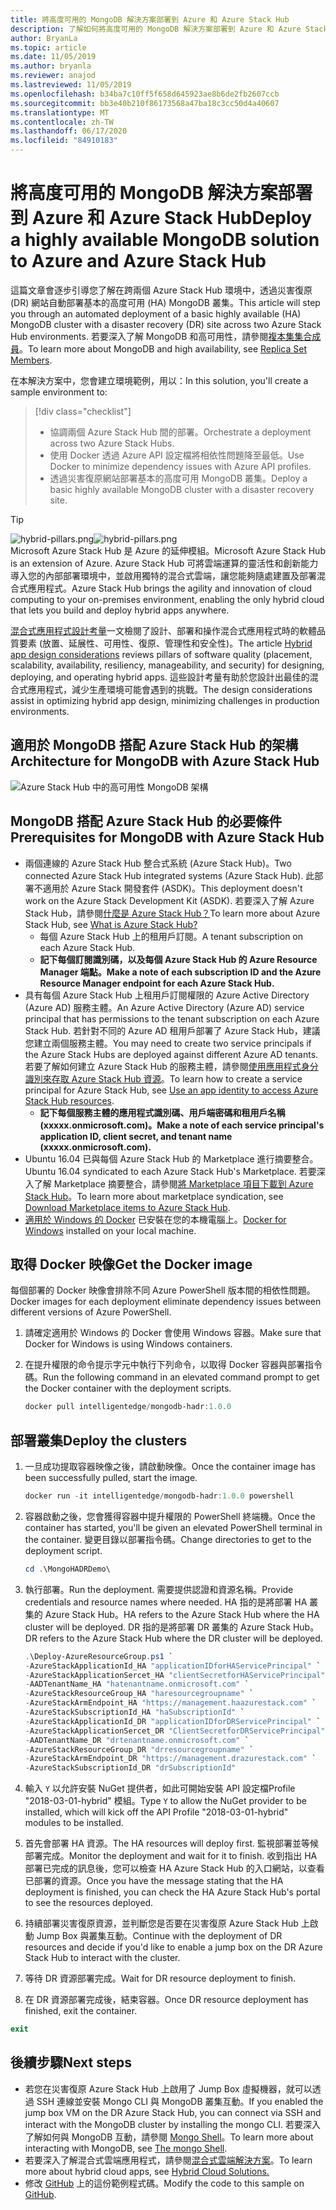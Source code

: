```yaml
---
title: 將高度可用的 MongoDB 解決方案部署到 Azure 和 Azure Stack Hub
description: 了解如何將高度可用的 MongoDB 解決方案部署到 Azure 和 Azure Stack Hub
author: BryanLa
ms.topic: article
ms.date: 11/05/2019
ms.author: bryanla
ms.reviewer: anajod
ms.lastreviewed: 11/05/2019
ms.openlocfilehash: b34ba7c10ff5f658d645923ae8b6de2fb2607ccb
ms.sourcegitcommit: bb3e40b210f86173568a47ba18c3cc50d4a40607
ms.translationtype: MT
ms.contentlocale: zh-TW
ms.lasthandoff: 06/17/2020
ms.locfileid: "84910183"
---
```

# <a name="deploy-a-highly-available-mongodb-solution-to-azure-and-azure-stack-hub"></a><span data-ttu-id="56f41-103">將高度可用的 MongoDB 解決方案部署到 Azure 和 Azure Stack Hub</span><span class="sxs-lookup"><span data-stu-id="56f41-103">Deploy a highly available MongoDB solution to Azure and Azure Stack Hub</span></span>

<span data-ttu-id="56f41-104">這篇文章會逐步引導您了解在跨兩個 Azure Stack Hub 環境中，透過災害復原 (DR) 網站自動部署基本的高度可用 (HA) MongoDB 叢集。</span><span class="sxs-lookup"><span data-stu-id="56f41-104">This article will step you through an automated deployment of a basic highly available (HA) MongoDB cluster with a disaster recovery (DR) site across two Azure Stack Hub environments.</span></span> <span data-ttu-id="56f41-105">若要深入了解 MongoDB 和高可用性，請參閱[複本集集合成員](https://docs.mongodb.com/manual/core/replica-set-members/)。</span><span class="sxs-lookup"><span data-stu-id="56f41-105">To learn more about MongoDB and high availability, see [Replica Set Members](https://docs.mongodb.com/manual/core/replica-set-members/).</span></span>

<span data-ttu-id="56f41-106">在本解決方案中，您會建立環境範例，用以：</span><span class="sxs-lookup"><span data-stu-id="56f41-106">In this solution, you'll create a sample environment to:</span></span>

> [!div class="checklist"]
> - <span data-ttu-id="56f41-107">協調兩個 Azure Stack Hub 間的部署。</span><span class="sxs-lookup"><span data-stu-id="56f41-107">Orchestrate a deployment across two Azure Stack Hubs.</span></span>
> - <span data-ttu-id="56f41-108">使用 Docker 透過 Azure API 設定檔將相依性問題降至最低。</span><span class="sxs-lookup"><span data-stu-id="56f41-108">Use Docker to minimize dependency issues with Azure API profiles.</span></span>
> - <span data-ttu-id="56f41-109">透過災害復原網站部署基本的高度可用 MongoDB 叢集。</span><span class="sxs-lookup"><span data-stu-id="56f41-109">Deploy a basic highly available MongoDB cluster with a disaster recovery site.</span></span>

> [!Tip]  
> <span data-ttu-id="56f41-110">![hybrid-pillars.png](./media/solution-deployment-guide-cross-cloud-scaling/hybrid-pillars.png)</span><span class="sxs-lookup"><span data-stu-id="56f41-110">![hybrid-pillars.png](./media/solution-deployment-guide-cross-cloud-scaling/hybrid-pillars.png)</span></span>  
> <span data-ttu-id="56f41-111">Microsoft Azure Stack Hub 是 Azure 的延伸模組。</span><span class="sxs-lookup"><span data-stu-id="56f41-111">Microsoft Azure Stack Hub is an extension of Azure.</span></span> <span data-ttu-id="56f41-112">Azure Stack Hub 可將雲端運算的靈活性和創新能力導入您的內部部署環境中，並啟用獨特的混合式雲端，讓您能夠隨處建置及部署混合式應用程式。</span><span class="sxs-lookup"><span data-stu-id="56f41-112">Azure Stack Hub brings the agility and innovation of cloud computing to your on-premises environment, enabling the only hybrid cloud that lets you build and deploy hybrid apps anywhere.</span></span>  
> 
> <span data-ttu-id="56f41-113">[混合式應用程式設計考量](overview-app-design-considerations.md)一文檢閱了設計、部署和操作混合式應用程式時的軟體品質要素 (放置、延展性、可用性、復原、管理性和安全性)。</span><span class="sxs-lookup"><span data-stu-id="56f41-113">The article [Hybrid app design considerations](overview-app-design-considerations.md) reviews pillars of software quality (placement, scalability, availability, resiliency, manageability, and security) for designing, deploying, and operating hybrid apps.</span></span> <span data-ttu-id="56f41-114">這些設計考量有助於您設計出最佳的混合式應用程式，減少生產環境可能會遇到的挑戰。</span><span class="sxs-lookup"><span data-stu-id="56f41-114">The design considerations assist in optimizing hybrid app design, minimizing challenges in production environments.</span></span>

## <a name="architecture-for-mongodb-with-azure-stack-hub"></a><span data-ttu-id="56f41-115">適用於 MongoDB 搭配 Azure Stack Hub 的架構</span><span class="sxs-lookup"><span data-stu-id="56f41-115">Architecture for MongoDB with Azure Stack Hub</span></span>

![Azure Stack Hub 中的高可用性 MongoDB 架構](media/solution-deployment-guide-mongodb-ha/image1.png)

## <a name="prerequisites-for-mongodb-with-azure-stack-hub"></a><span data-ttu-id="56f41-117">MongoDB 搭配 Azure Stack Hub 的必要條件</span><span class="sxs-lookup"><span data-stu-id="56f41-117">Prerequisites for MongoDB with Azure Stack Hub</span></span>

- <span data-ttu-id="56f41-118">兩個連線的 Azure Stack Hub 整合式系統 (Azure Stack Hub)。</span><span class="sxs-lookup"><span data-stu-id="56f41-118">Two connected Azure Stack Hub integrated systems (Azure Stack Hub).</span></span> <span data-ttu-id="56f41-119">此部署不適用於 Azure Stack 開發套件 (ASDK)。</span><span class="sxs-lookup"><span data-stu-id="56f41-119">This deployment doesn't work on the Azure Stack Development Kit (ASDK).</span></span> <span data-ttu-id="56f41-120">若要深入了解 Azure Stack Hub，請參閱[什麼是 Azure Stack Hub？](https://azure.microsoft.com/products/azure-stack/hub/)</span><span class="sxs-lookup"><span data-stu-id="56f41-120">To learn more about Azure Stack Hub, see [What is Azure Stack Hub?](https://azure.microsoft.com/products/azure-stack/hub/)</span></span>
  - <span data-ttu-id="56f41-121">每個 Azure Stack Hub 上的租用戶訂閱。</span><span class="sxs-lookup"><span data-stu-id="56f41-121">A tenant subscription on each Azure Stack Hub.</span></span> 
  - <span data-ttu-id="56f41-122">**記下每個訂閱識別碼，以及每個 Azure Stack Hub 的 Azure Resource Manager 端點。**</span><span class="sxs-lookup"><span data-stu-id="56f41-122">**Make a note of each subscription ID and the Azure Resource Manager endpoint for each Azure Stack Hub.**</span></span>
- <span data-ttu-id="56f41-123">具有每個 Azure Stack Hub 上租用戶訂閱權限的 Azure Active Directory (Azure AD) 服務主體。</span><span class="sxs-lookup"><span data-stu-id="56f41-123">An Azure Active Directory (Azure AD) service principal that has permissions to the tenant subscription on each Azure Stack Hub.</span></span> <span data-ttu-id="56f41-124">若針對不同的 Azure AD 租用戶部署了 Azure Stack Hub，建議您建立兩個服務主體。</span><span class="sxs-lookup"><span data-stu-id="56f41-124">You may need to create two service principals if the Azure Stack Hubs are deployed against different Azure AD tenants.</span></span> <span data-ttu-id="56f41-125">若要了解如何建立 Azure Stack Hub 的服務主體，請參閱[使用應用程式身分識別來存取 Azure Stack Hub 資源](https://docs.microsoft.com/azure-stack/user/azure-stack-create-service-principals)。</span><span class="sxs-lookup"><span data-stu-id="56f41-125">To learn how to create a service principal for Azure Stack Hub, see [Use an app identity to access Azure Stack Hub resources](https://docs.microsoft.com/azure-stack/user/azure-stack-create-service-principals).</span></span>
  - <span data-ttu-id="56f41-126">**記下每個服務主體的應用程式識別碼、用戶端密碼和租用戶名稱 (xxxxx.onmicrosoft.com)。**</span><span class="sxs-lookup"><span data-stu-id="56f41-126">**Make a note of each service principal's application ID, client secret, and tenant name (xxxxx.onmicrosoft.com).**</span></span>
- <span data-ttu-id="56f41-127">Ubuntu 16.04 已與每個 Azure Stack Hub 的 Marketplace 進行摘要整合。</span><span class="sxs-lookup"><span data-stu-id="56f41-127">Ubuntu 16.04 syndicated to each Azure Stack Hub's Marketplace.</span></span> <span data-ttu-id="56f41-128">若要深入了解 Marketplace 摘要整合，請參閱[將 Marketplace 項目下載到 Azure Stack Hub](https://docs.microsoft.com/azure-stack/operator/azure-stack-download-azure-marketplace-item)。</span><span class="sxs-lookup"><span data-stu-id="56f41-128">To learn more about marketplace syndication, see [Download Marketplace items to Azure Stack Hub](https://docs.microsoft.com/azure-stack/operator/azure-stack-download-azure-marketplace-item).</span></span>
- <span data-ttu-id="56f41-129">[適用於 Windows 的 Docker](https://docs.docker.com/docker-for-windows/) 已安裝在您的本機電腦上。</span><span class="sxs-lookup"><span data-stu-id="56f41-129">[Docker for Windows](https://docs.docker.com/docker-for-windows/) installed on your local machine.</span></span>

## <a name="get-the-docker-image"></a><span data-ttu-id="56f41-130">取得 Docker 映像</span><span class="sxs-lookup"><span data-stu-id="56f41-130">Get the Docker image</span></span>

<span data-ttu-id="56f41-131">每個部署的 Docker 映像會排除不同 Azure PowerShell 版本間的相依性問題。</span><span class="sxs-lookup"><span data-stu-id="56f41-131">Docker images for each deployment eliminate dependency issues between different versions of Azure PowerShell.</span></span>

1. <span data-ttu-id="56f41-132">請確定適用於 Windows 的 Docker 會使用 Windows 容器。</span><span class="sxs-lookup"><span data-stu-id="56f41-132">Make sure that Docker for Windows is using Windows containers.</span></span>
2. <span data-ttu-id="56f41-133">在提升權限的命令提示字元中執行下列命令，以取得 Docker 容器與部署指令碼。</span><span class="sxs-lookup"><span data-stu-id="56f41-133">Run the following command in an elevated command prompt to get the Docker container with the deployment scripts.</span></span>

    ```powershell  
    docker pull intelligentedge/mongodb-hadr:1.0.0
    ```

## <a name="deploy-the-clusters"></a><span data-ttu-id="56f41-134">部署叢集</span><span class="sxs-lookup"><span data-stu-id="56f41-134">Deploy the clusters</span></span>

1. <span data-ttu-id="56f41-135">一旦成功提取容器映像之後，請啟動映像。</span><span class="sxs-lookup"><span data-stu-id="56f41-135">Once the container image has been successfully pulled, start the image.</span></span>

    ```powershell  
    docker run -it intelligentedge/mongodb-hadr:1.0.0 powershell
    ```

2. <span data-ttu-id="56f41-136">容器啟動之後，您會獲得容器中提升權限的 PowerShell 終端機。</span><span class="sxs-lookup"><span data-stu-id="56f41-136">Once the container has started, you'll be given an elevated PowerShell terminal in the container.</span></span> <span data-ttu-id="56f41-137">變更目錄以部署指令碼。</span><span class="sxs-lookup"><span data-stu-id="56f41-137">Change directories to get to the deployment script.</span></span>

    ```powershell  
    cd .\MongoHADRDemo\
    ```

3. <span data-ttu-id="56f41-138">執行部署。</span><span class="sxs-lookup"><span data-stu-id="56f41-138">Run the deployment.</span></span> <span data-ttu-id="56f41-139">需要提供認證和資源名稱。</span><span class="sxs-lookup"><span data-stu-id="56f41-139">Provide credentials and resource names where needed.</span></span> <span data-ttu-id="56f41-140">HA 指的是將部署 HA 叢集的 Azure Stack Hub。</span><span class="sxs-lookup"><span data-stu-id="56f41-140">HA refers to the Azure Stack Hub where the HA cluster will be deployed.</span></span> <span data-ttu-id="56f41-141">DR 指的是將部署 DR 叢集的 Azure Stack Hub。</span><span class="sxs-lookup"><span data-stu-id="56f41-141">DR refers to the Azure Stack Hub where the DR cluster will be deployed.</span></span>

    ```powershell
    .\Deploy-AzureResourceGroup.ps1 `
    -AzureStackApplicationId_HA "applicationIDforHAServicePrincipal" `
    -AzureStackApplicationSercet_HA "clientSecretforHAServicePrincipal" `
    -AADTenantName_HA "hatenantname.onmicrosoft.com" `
    -AzureStackResourceGroup_HA "haresourcegroupname" `
    -AzureStackArmEndpoint_HA "https://management.haazurestack.com" `
    -AzureStackSubscriptionId_HA "haSubscriptionId" `
    -AzureStackApplicationId_DR "applicationIDforDRServicePrincipal" `
    -AzureStackApplicationSercet_DR "ClientSecretforDRServicePrincipal" `
    -AADTenantName_DR "drtenantname.onmicrosoft.com" `
    -AzureStackResourceGroup_DR "drresourcegroupname" `
    -AzureStackArmEndpoint_DR "https://management.drazurestack.com" `
    -AzureStackSubscriptionId_DR "drSubscriptionId"
    ```

4. <span data-ttu-id="56f41-142">輸入 `Y` 以允許安裝 NuGet 提供者，如此可開始安裝 API 設定檔Profile "2018-03-01-hybrid" 模組。</span><span class="sxs-lookup"><span data-stu-id="56f41-142">Type `Y` to allow the NuGet provider to be installed, which will kick off the API Profile "2018-03-01-hybrid" modules to be installed.</span></span>

5. <span data-ttu-id="56f41-143">首先會部署 HA 資源。</span><span class="sxs-lookup"><span data-stu-id="56f41-143">The HA resources will deploy first.</span></span> <span data-ttu-id="56f41-144">監視部署並等候部署完成。</span><span class="sxs-lookup"><span data-stu-id="56f41-144">Monitor the deployment and wait for it to finish.</span></span> <span data-ttu-id="56f41-145">收到指出 HA 部署已完成的訊息後，您可以檢查 HA Azure Stack Hub 的入口網站，以查看已部署的資源。</span><span class="sxs-lookup"><span data-stu-id="56f41-145">Once you have the message stating that the HA deployment is finished, you can check the HA Azure Stack Hub's portal to see the resources deployed.</span></span>

6. <span data-ttu-id="56f41-146">持續部署災害復原資源，並判斷您是否要在災害復原 Azure Stack Hub 上啟動 Jump Box 與叢集互動。</span><span class="sxs-lookup"><span data-stu-id="56f41-146">Continue with the deployment of DR resources and decide if you'd like to enable a jump box on the DR Azure Stack Hub to interact with the cluster.</span></span>

7. <span data-ttu-id="56f41-147">等待 DR 資源部署完成。</span><span class="sxs-lookup"><span data-stu-id="56f41-147">Wait for DR resource deployment to finish.</span></span>

8. <span data-ttu-id="56f41-148">在 DR 資源部署完成後，結束容器。</span><span class="sxs-lookup"><span data-stu-id="56f41-148">Once DR resource deployment has finished, exit the container.</span></span>

  ```powershell
  exit
  ```

## <a name="next-steps"></a><span data-ttu-id="56f41-149">後續步驟</span><span class="sxs-lookup"><span data-stu-id="56f41-149">Next steps</span></span>

- <span data-ttu-id="56f41-150">若您在災害復原 Azure Stack Hub 上啟用了 Jump Box 虛擬機器，就可以透過 SSH 連線並安裝 Mongo CLI 與 MongoDB 叢集互動。</span><span class="sxs-lookup"><span data-stu-id="56f41-150">If you enabled the jump box VM on the DR Azure Stack Hub, you can connect via SSH and interact with the MongoDB cluster by installing the mongo CLI.</span></span> <span data-ttu-id="56f41-151">若要深入了解如何與 MongoDB 互動，請參閱 [Mongo Shell](https://docs.mongodb.com/manual/mongo/)。</span><span class="sxs-lookup"><span data-stu-id="56f41-151">To learn more about interacting with MongoDB, see [The mongo Shell](https://docs.mongodb.com/manual/mongo/).</span></span>
- <span data-ttu-id="56f41-152">若要深入了解混合式雲端應用程式，請參閱[混合式雲端解決方案](https://aka.ms/azsdevtutorials)。</span><span class="sxs-lookup"><span data-stu-id="56f41-152">To learn more about hybrid cloud apps, see [Hybrid Cloud Solutions.](https://aka.ms/azsdevtutorials)</span></span>
- <span data-ttu-id="56f41-153">修改 [GitHub](https://github.com/Azure-Samples/azure-intelligent-edge-patterns) 上的這份範例程式碼。</span><span class="sxs-lookup"><span data-stu-id="56f41-153">Modify the code to this sample on [GitHub](https://github.com/Azure-Samples/azure-intelligent-edge-patterns).</span></span>
